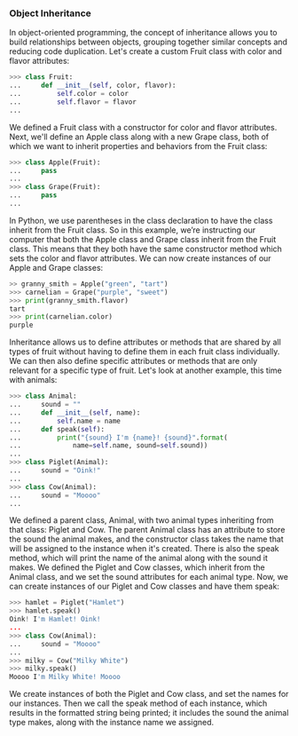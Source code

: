### Object Inheritance

In object-oriented programming, the concept of inheritance allows you to build relationships between objects, grouping together similar concepts and reducing code duplication. Let's create a custom Fruit class with color and flavor attributes:

``` PYTHON
>>> class Fruit:
...     def __init__(self, color, flavor):
...         self.color = color
...         self.flavor = flavor
...
```
We defined a Fruit class with a constructor for color and flavor attributes. Next, we'll define an Apple class along with a new Grape class, both of which we want to inherit properties and behaviors from the Fruit class:

``` PYTHON
>>> class Apple(Fruit):
...     pass
... 
>>> class Grape(Fruit):
...     pass
... 
```
In Python, we use parentheses in the class declaration to have the class inherit from the Fruit class. So in this example, we’re instructing our computer that both the Apple class and Grape class inherit from the Fruit class. This means that they both have the same constructor method which sets the color and flavor attributes. We can now create instances of our Apple and Grape classes:
``` PYTHON
>> granny_smith = Apple("green", "tart")
>>> carnelian = Grape("purple", "sweet")
>>> print(granny_smith.flavor)
tart
>>> print(carnelian.color)
purple
```

Inheritance allows us to define attributes or methods that are shared by all types of fruit without having to define them in each fruit class individually. We can then also define specific attributes or methods that are only relevant for a specific type of fruit. Let's look at another example, this time with animals:

``` PYTHON
>>> class Animal:
...     sound = ""
...     def __init__(self, name):
...         self.name = name
...     def speak(self):
...         print("{sound} I'm {name}! {sound}".format(
...             name=self.name, sound=self.sound))
... 
>>> class Piglet(Animal):
...     sound = "Oink!"
... 
>>> class Cow(Animal):
...     sound = "Moooo"
...
```
We defined a parent class, Animal, with two animal types inheriting from that class: Piglet and Cow. The parent Animal class has an attribute to store the sound the animal makes, and the constructor class takes the name that will be assigned to the instance when it's created. There is also the speak method, which will print the name of the animal along with the sound it makes. We defined the Piglet and Cow classes, which inherit from the Animal class, and we set the sound attributes for each animal type. Now, we can create instances of our Piglet and Cow classes and have them speak:

``` PYTHON
>>> hamlet = Piglet("Hamlet")
>>> hamlet.speak()
Oink! I'm Hamlet! Oink!
... 
>>> class Cow(Animal):
...     sound = "Moooo"
... 
>>> milky = Cow("Milky White")
>>> milky.speak()
Moooo I'm Milky White! Moooo
```
We create instances of both the Piglet and Cow class, and set the names for our instances. Then we call the speak method of each instance, which results in the formatted string being printed; it includes the sound the animal type makes, along with the instance name we assigned.

